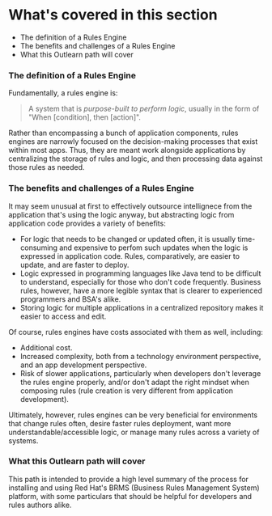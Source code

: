 <!--
{
"name": "part-one-whats-a-rule-engine-anyway",
"version" : "0.1",
"title" : "Part I: What's a Rules Engine, anyway?",
"description" : "A high-level summary of the function and purpose of a rules engine.",
"homepage" : "https://github.com/outlearn-content/outlearn-modules",
"freshnessDate" : 2015-07-08,
"license" : "CC BY 4.0"
}
-->

<!-- @section -->

# What's covered in this section

* The definition of a Rules Engine
* The benefits and challenges of a Rules Engine
* What this Outlearn path will cover


<!-- @section -->

### The definition of a Rules Engine

Fundamentally, a rules engine is:

> A system that is *purpose-built to perform logic*, usually in the form of "When [condition], then [action]".

Rather than encompassing a bunch of application components, rules engines are narrowly focused on the decision-making processes that exist within most apps. Thus, they are meant work alongside applications by centralizing the storage of rules and logic, and then processing data against those rules as needed.

<!-- @section -->

### The benefits and challenges of a Rules Engine

It may seem unusual at first to effectively outsource intellignece from the application that's using the logic anyway, but abstracting logic from application code provides a variety of benefits:

* For logic that needs to be changed or updated often, it is usually time-consuming and expensive to perfom such updates when the logic is expressed in application code. Rules, comparatively, are easier to update, and are faster to deploy.
* Logic expressed in programming languages like Java tend to be difficult to understand, especially for those who don't code frequently. Business rules, however, have a more legible syntax that is clearer to experienced programmers and BSA's alike.
* Storing logic for multiple applications in a centralized repository makes it easier to access and edit.

Of course, rules engines have costs associated with them as well, including:

* Additional cost.
* Increased complexity, both from a technology environment perspective, and an app development perspective.
* Risk of slower applications, particularly when developers don't leverage the rules engine properly, and/or don't adapt the right mindset when composing rules (rule creation is very different from application development).

Ultimately, however, rules engines can be very beneficial for environments that change rules often, desire faster rules deployment, want more understandable/accessible logic, or manage many rules across a variety of systems.

<!-- @section -->

### What this Outlearn path will cover

This path is intended to provide a high level summary of the process for installing and using Red Hat's BRMS (Business Rules Management System) platform, with some particulars that should be helpful for developers and rules authors alike.

<!-- @end -->
